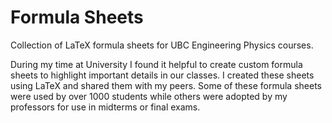 # Formula Sheets
Collection of LaTeX formula sheets for UBC Engineering Physics courses.

During my time at University I found it helpful to create custom formula sheets to highlight important details in our classes. I created these sheets using LaTeX and shared them with my peers. Some of these formula sheets were used by over 1000 students while others were adopted by my professors for use in midterms or final exams.
